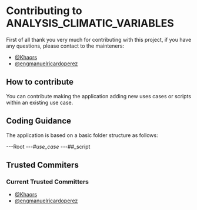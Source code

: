 # Contributing to ANALYSIS_CLIMATIC_VARIABLES

First of all thank you very much for contributing with this project, if you have any questions, please contact to the mainteners:
- [@Khaors](https://github.com/khaors)
- [@engmanuelricardoperez](https://github.com/engmanuelricardoperez)

## How to contribute
You can contribute making the application adding new uses cases or scripts within an existing use case.

## Coding Guidance
The application is based on a basic folder structure as follows:

---Root
    ---#_use_case
        ---#_#_script


## Trusted Commiters
### Current Trusted Committers
- [@Khaors](https://github.com/khaors)
- [@engmanuelricardoperez](https://github.com/engmanuelricardoperez)